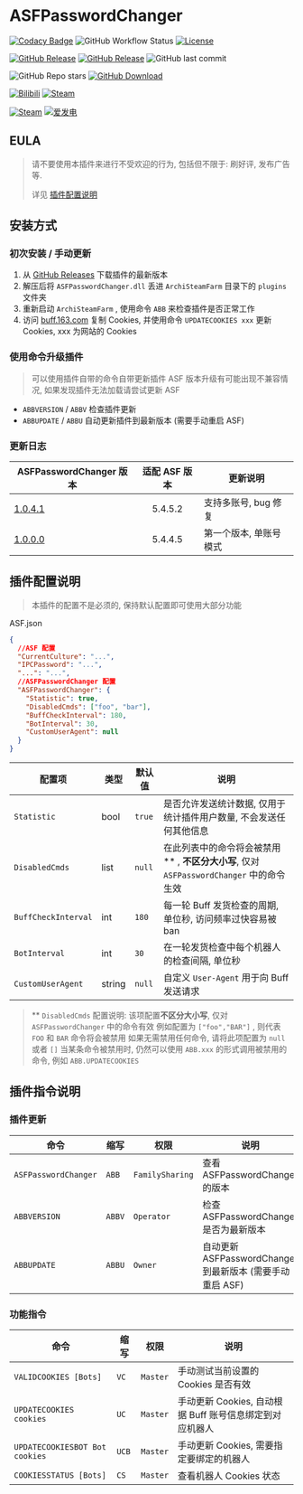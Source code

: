 # ASFPasswordChanger

[![Codacy Badge](https://app.codacy.com/project/badge/Grade/45b50288f8b14ebda915ed89e0382648)](https://www.codacy.com/gh/chr233/ASFPasswordChanger/dashboard)
![GitHub Workflow Status](https://img.shields.io/github/actions/workflow/status/chr233/ASFPasswordChanger/autobuild.yml?logo=github)
[![License](https://img.shields.io/github/license/chr233/ASFPasswordChanger?logo=apache)](https://github.com/chr233/ASFPasswordChanger/blob/master/license)

[![GitHub Release](https://img.shields.io/github/v/release/chr233/ASFPasswordChanger?logo=github)](https://github.com/chr233/ASFPasswordChanger/releases)
[![GitHub Release](https://img.shields.io/github/v/release/chr233/ASFPasswordChanger?include_prereleases&label=pre-release&logo=github)](https://github.com/chr233/ASFPasswordChanger/releases)
![GitHub last commit](https://img.shields.io/github/last-commit/chr233/ASFPasswordChanger?logo=github)

![GitHub Repo stars](https://img.shields.io/github/stars/chr233/ASFPasswordChanger?logo=github)
[![GitHub Download](https://img.shields.io/github/downloads/chr233/ASFPasswordChanger/total?logo=github)](https://img.shields.io/github/v/release/chr233/ASFPasswordChanger)

[![Bilibili](https://img.shields.io/badge/bilibili-Chr__-00A2D8.svg?logo=bilibili)](https://space.bilibili.com/5805394)
[![Steam](https://img.shields.io/badge/steam-Chr__-1B2838.svg?logo=steam)](https://steamcommunity.com/id/Chr_)

[![Steam](https://img.shields.io/badge/steam-donate-1B2838.svg?logo=steam)](https://steamcommunity.com/tradeoffer/new/?partner=221260487&token=xgqMgL-i)
[![爱发电](https://img.shields.io/badge/爱发电-chr__-ea4aaa.svg?logo=github-sponsors)](https://afdian.net/@chr233)

## EULA

> 请不要使用本插件来进行不受欢迎的行为, 包括但不限于: 刷好评, 发布广告 等.
>
> 详见 [插件配置说明](#插件配置说明)

## 安装方式

### 初次安装 / 手动更新

1. 从 [GitHub Releases](https://github.com/chr233/ASFPasswordChanger/releases) 下载插件的最新版本
2. 解压后将 `ASFPasswordChanger.dll` 丢进 `ArchiSteamFarm` 目录下的 `plugins` 文件夹
3. 重新启动 `ArchiSteamFarm` , 使用命令 `ABB` 来检查插件是否正常工作
4. 访问 [buff.163.com](https://buff.163.com) 复制 Cookies, 并使用命令 `UPDATECOOKIES xxx` 更新 Cookies, xxx 为网站的 Cookies

### 使用命令升级插件

> 可以使用插件自带的命令自带更新插件
> ASF 版本升级有可能出现不兼容情况, 如果发现插件无法加载请尝试更新 ASF

- `ABBVERSION` / `ABBV` 检查插件更新
- `ABBUPDATE` / `ABBU` 自动更新插件到最新版本 (需要手动重启 ASF)

### 更新日志

| ASFPasswordChanger 版本                                                      | 适配 ASF 版本 | 更新说明               |
| -------------------------------------------------------------------- | :-----------: | ---------------------- |
| [1.0.4.1](https://github.com/chr233/ASFPasswordChanger/releases/tag/1.0.4.1) |    5.4.5.2    | 支持多账号, bug 修复   |
| [1.0.0.0](https://github.com/chr233/ASFPasswordChanger/releases/tag/1.0.0.0) |    5.4.4.5    | 第一个版本, 单账号模式 |

## 插件配置说明

> 本插件的配置不是必须的, 保持默认配置即可使用大部分功能

ASF.json

```json
{
  //ASF 配置
  "CurrentCulture": "...",
  "IPCPassword": "...",
  "...": "...",
  //ASFPasswordChanger 配置
  "ASFPasswordChanger": {
    "Statistic": true,
    "DisabledCmds": ["foo", "bar"],
    "BuffCheckInterval": 180,
    "BotInterval": 30,
    "CustomUserAgent": null
  }
}
```

| 配置项              | 类型   | 默认值 | 说明                                                                              |
| ------------------- | ------ | ------ | --------------------------------------------------------------------------------- |
| `Statistic`         | bool   | `true` | 是否允许发送统计数据, 仅用于统计插件用户数量, 不会发送任何其他信息                |
| `DisabledCmds`      | list   | `null` | 在此列表中的命令将会被禁用\*\* , **不区分大小写**, 仅对 `ASFPasswordChanger` 中的命令生效 |
| `BuffCheckInterval` | int    | `180`  | 每一轮 Buff 发货检查的周期, 单位秒, 访问频率过快容易被 ban                        |
| `BotInterval`       | int    | `30`   | 在一轮发货检查中每个机器人的检查间隔, 单位秒                                      |
| `CustomUserAgent`   | string | `null` | 自定义 `User-Agent` 用于向 Buff 发送请求                                          |

> \*\* `DisabledCmds` 配置说明: 该项配置**不区分大小写**, 仅对 `ASFPasswordChanger` 中的命令有效
> 例如配置为 `["foo","BAR"]` , 则代表 `FOO` 和 `BAR` 命令将会被禁用
> 如果无需禁用任何命令, 请将此项配置为 `null` 或者 `[]`
> 当某条命令被禁用时, 仍然可以使用 `ABB.xxx` 的形式调用被禁用的命令, 例如 `ABB.UPDATECOOKIES`

## 插件指令说明

### 插件更新

| 命令         | 缩写   | 权限            | 说明                                              |
| ------------ | ------ | --------------- | ------------------------------------------------- |
| `ASFPasswordChanger` | `ABB`  | `FamilySharing` | 查看 ASFPasswordChanger 的版本                            |
| `ABBVERSION` | `ABBV` | `Operator`      | 检查 ASFPasswordChanger 是否为最新版本                    |
| `ABBUPDATE`  | `ABBU` | `Owner`         | 自动更新 ASFPasswordChanger 到最新版本 (需要手动重启 ASF) |

### 功能指令

| 命令                           | 缩写  | 权限     | 说明                                                     |
| ------------------------------ | ----- | -------- | -------------------------------------------------------- |
| `VALIDCOOKIES [Bots]`          | `VC`  | `Master` | 手动测试当前设置的 Cookies 是否有效                      |
| `UPDATECOOKIES cookies`        | `UC`  | `Master` | 手动更新 Cookies, 自动根据 Buff 账号信息绑定到对应机器人 |
| `UPDATECOOKIESBOT Bot cookies` | `UCB` | `Master` | 手动更新 Cookies, 需要指定要绑定的机器人                 |
| `COOKIESSTATUS [Bots]`         | `CS`  | `Master` | 查看机器人 Cookies 状态                                  |
